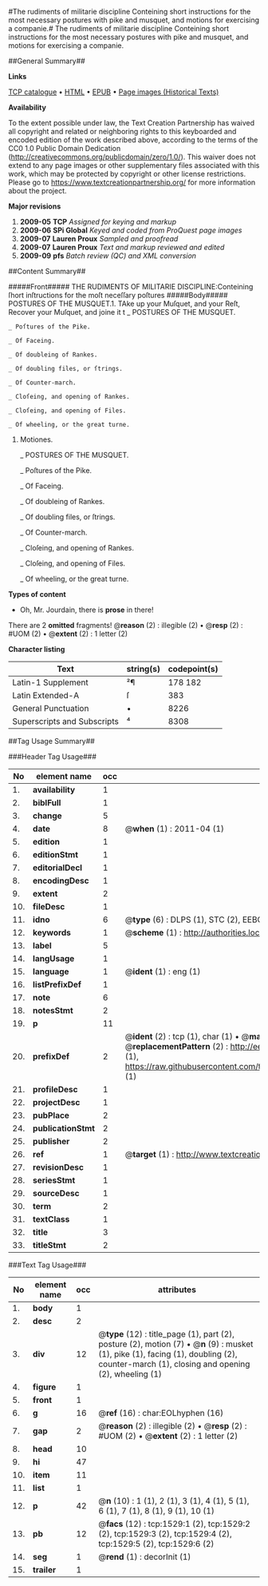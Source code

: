 #The rudiments of militarie discipline Conteining short instructions for the most necessary postures with pike and musquet, and motions for exercising a companie.#
The rudiments of militarie discipline Conteining short instructions for the most necessary postures with pike and musquet, and motions for exercising a companie.

##General Summary##

**Links**

[TCP catalogue](http://www.ota.ox.ac.uk/tcp/)  • 
[HTML](http://tei.it.ox.ac.uk/tcp/Texts-HTML/free/A11/A11175.html)  • 
[EPUB](http://tei.it.ox.ac.uk/tcp/Texts-EPUB/free/A11/A11175.epub) • 
[Page images (Historical Texts)](https://historicaltexts.jisc.ac.uk/eebo-99837214e)

**Availability**

To the extent possible under law, the Text Creation Partnership has waived all copyright and related or neighboring rights to this keyboarded and encoded edition of the work described above, according to the terms of the CC0 1.0 Public Domain Dedication (http://creativecommons.org/publicdomain/zero/1.0/). This waiver does not extend to any page images or other supplementary files associated with this work, which may be protected by copyright or other license restrictions. Please go to https://www.textcreationpartnership.org/ for more information about the project.

**Major revisions**

1. __2009-05__ __TCP__ *Assigned for keying and markup*
1. __2009-06__ __SPi Global__ *Keyed and coded from ProQuest page images*
1. __2009-07__ __Lauren Proux__ *Sampled and proofread*
1. __2009-07__ __Lauren Proux__ *Text and markup reviewed and edited*
1. __2009-09__ __pfs__ *Batch review (QC) and XML conversion*

##Content Summary##

#####Front#####
THE RUDIMENTS OF MILITARIE DISCIPLINE:Conteining ſhort inſtructions for the moſt neceſſary poſtures 
#####Body#####
POSTURES OF THE MUSQUET.1. TAke up your Muſquet, and your Reſt, Recover your Muſquet, and joine it t
    _ POSTURES OF THE MUSQUET.

    _ Poſtures of the Pike.

    _ Of Faceing.

    _ Of doubleing of Rankes.

    _ Of doubling files, or ſtrings.

    _ Of Counter-march.

    _ Cloſeing, and opening of Rankes.

    _ Cloſeing, and opening of Files.

    _ Of wheeling, or the great turne.

1. Motiones.

    _ POSTURES OF THE MUSQUET.

    _ Poſtures of the Pike.

    _ Of Faceing.

    _ Of doubleing of Rankes.

    _ Of doubling files, or ſtrings.

    _ Of Counter-march.

    _ Cloſeing, and opening of Rankes.

    _ Cloſeing, and opening of Files.

    _ Of wheeling, or the great turne.

**Types of content**

  * Oh, Mr. Jourdain, there is **prose** in there!

There are 2 **omitted** fragments! 
 @__reason__ (2) : illegible (2)  •  @__resp__ (2) : #UOM (2)  •  @__extent__ (2) : 1 letter (2)

**Character listing**


|Text|string(s)|codepoint(s)|
|---|---|---|
|Latin-1 Supplement|²¶|178 182|
|Latin Extended-A|ſ|383|
|General Punctuation|•|8226|
|Superscripts             and Subscripts|⁴|8308|

##Tag Usage Summary##

###Header Tag Usage###

|No|element name|occ|attributes|
|---|---|---|---|
|1.|__availability__|1||
|2.|__biblFull__|1||
|3.|__change__|5||
|4.|__date__|8| @__when__ (1) : 2011-04 (1)|
|5.|__edition__|1||
|6.|__editionStmt__|1||
|7.|__editorialDecl__|1||
|8.|__encodingDesc__|1||
|9.|__extent__|2||
|10.|__fileDesc__|1||
|11.|__idno__|6| @__type__ (6) : DLPS (1), STC (2), EEBO-CITATION (1), PROQUEST (1), VID (1)|
|12.|__keywords__|1| @__scheme__ (1) : http://authorities.loc.gov/ (1)|
|13.|__label__|5||
|14.|__langUsage__|1||
|15.|__language__|1| @__ident__ (1) : eng (1)|
|16.|__listPrefixDef__|1||
|17.|__note__|6||
|18.|__notesStmt__|2||
|19.|__p__|11||
|20.|__prefixDef__|2| @__ident__ (2) : tcp (1), char (1)  •  @__matchPattern__ (2) : ([0-9\-]+):([0-9IVX]+) (1), (.+) (1)  •  @__replacementPattern__ (2) : http://eebo.chadwyck.com/downloadtiff?vid=$1&page=$2 (1), https://raw.githubusercontent.com/textcreationpartnership/Texts/master/tcpchars.xml#$1 (1)|
|21.|__profileDesc__|1||
|22.|__projectDesc__|1||
|23.|__pubPlace__|2||
|24.|__publicationStmt__|2||
|25.|__publisher__|2||
|26.|__ref__|1| @__target__ (1) : http://www.textcreationpartnership.org/docs/. (1)|
|27.|__revisionDesc__|1||
|28.|__seriesStmt__|1||
|29.|__sourceDesc__|1||
|30.|__term__|2||
|31.|__textClass__|1||
|32.|__title__|3||
|33.|__titleStmt__|2||


###Text Tag Usage###

|No|element name|occ|attributes|
|---|---|---|---|
|1.|__body__|1||
|2.|__desc__|2||
|3.|__div__|12| @__type__ (12) : title_page (1), part (2), posture (2), motion (7)  •  @__n__ (9) : musket (1), pike (1), facing (1), doubling (2), counter-march (1), closing and opening (2), wheeling (1)|
|4.|__figure__|1||
|5.|__front__|1||
|6.|__g__|16| @__ref__ (16) : char:EOLhyphen (16)|
|7.|__gap__|2| @__reason__ (2) : illegible (2)  •  @__resp__ (2) : #UOM (2)  •  @__extent__ (2) : 1 letter (2)|
|8.|__head__|10||
|9.|__hi__|47||
|10.|__item__|11||
|11.|__list__|1||
|12.|__p__|42| @__n__ (10) : 1 (1), 2 (1), 3 (1), 4 (1), 5 (1), 6 (1), 7 (1), 8 (1), 9 (1), 10 (1)|
|13.|__pb__|12| @__facs__ (12) : tcp:1529:1 (2), tcp:1529:2 (2), tcp:1529:3 (2), tcp:1529:4 (2), tcp:1529:5 (2), tcp:1529:6 (2)|
|14.|__seg__|1| @__rend__ (1) : decorInit (1)|
|15.|__trailer__|1||
